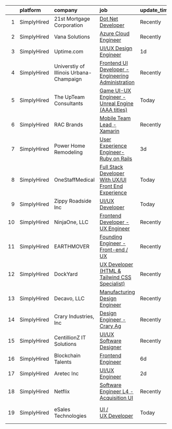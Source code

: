 

|    | platform    | company                                 | job                                                                                                                                                          | update_time   | location                  |
|---:|:------------|:----------------------------------------|:-------------------------------------------------------------------------------------------------------------------------------------------------------------|:--------------|:--------------------------|
|  1 | SimplyHired | 21st Mortgage Corporation               | [Dot Net Developer](https://www.simplyhired.com/job/EGRQAiY53TICJxtUHsDSlq-KP4RKqfRCNocZFTvPJXMjLVDjyUcOEQ?q=ux+engineer)                                    | Recently      | Knoxville, TN             |
|  2 | SimplyHired | Vana Solutions                          | [Azure Cloud Engineer](https://www.simplyhired.com/job/RjbpACLah3Jv91SWb57TD8ZyFQVnmT0zrKNLp6bS-GIjEsKaeeSK1Q?q=ux+engineer)                                 | Recently      | Columbia, SC              |
|  3 | SimplyHired | Uptime.com                              | [UI/UX Design Engineer](https://www.simplyhired.com/job/PI3WA_fwkyy_psP-NQ_HBieoaFTLfJKmFXtZNdFQFWXgvEk-0WGr6A?q=ux+engineer)                                | 1d            | Remote                    |
|  4 | SimplyHired | Universtiy of Illinois Urbana-Champaign | [Frontend UI Developer - Engineering Administration](https://www.simplyhired.com/job/6deKZdq_GnNJP2cZrP9xYF4WpaPzptwL3n1j-qRquuVfDpqAEFgkag?q=ux+engineer)   | Recently      | Urbana, IL                |
|  5 | SimplyHired | The UpTeam Consultants                  | [Game UI-UX Engineer - Unreal Engine (AAA titles)](https://www.simplyhired.com/job/Fqtn0n24Dm2QcdHrKMIRMVvpQWKG8xCkrGSdGB0eHxvjICnfYq2BRA?q=ux+engineer)     | Today         | Austin, TX +4 locations   |
|  6 | SimplyHired | RAC Brands                              | [Mobile Team Lead - Xamarin](https://www.simplyhired.com/job/gNGKDRWKt_ymvOm6DQFfUse3FPPKms7TEOda8MGPTmIYs_2q1gIgWg?q=ux+engineer)                           | Recently      | Draper, UT                |
|  7 | SimplyHired | Power Home Remodeling                   | [User Experience Engineer- Ruby on Rails](https://www.simplyhired.com/job/LKK56PsNPSCXlwdExqGKerwerud5UzHN0hvXqnXRu30Sd0EoKWnhXw?q=ux+engineer)              | 3d            | Browns Mills, NJ          |
|  8 | SimplyHired | OneStaffMedical                         | [Full Stack Developer With UX/UI Front End Experience](https://www.simplyhired.com/job/uQmSGhFX6eAOxBFxd_4Ru3oJ5_7E_uV7tTPhy0Y2qz0_4oRdtXtcSw?q=ux+engineer) | Today         | Omaha, NE                 |
|  9 | SimplyHired | Zippy Roadside Inc                      | [UI/UX Developer](https://www.simplyhired.com/job/wTZ74aNou-4LML7ou6KX2DfsFlOWwsJdbgNJXn3luYugB7uyYvpxVQ?q=ux+engineer)                                      | Today         | Remote                    |
| 10 | SimplyHired | NinjaOne, LLC                           | [Frontend Developer - UX Engineer](https://www.simplyhired.com/job/XUzBqOZRy8LUDvvt7DXCHTnzdyJ0l1fS7azcj_4VlKQarC_EJH9q-w?q=ux+engineer)                     | Recently      | Austin, TX                |
| 11 | SimplyHired | EARTHMOVER                              | [Founding Engineer - Front-end / UX](https://www.simplyhired.com/job/sibg0txBTR4aGm5QwEGyLFMU1T9Icu5xb7cadmmFuIn0kAky7UuW9Q?q=ux+engineer)                   | Recently      | Remote                    |
| 12 | SimplyHired | DockYard                                | [UX Developer (HTML & Tailwind CSS Specialist)](https://www.simplyhired.com/job/baJujYifSoa76nERokBmz08NlUL-OxE8T2XGPyfqsLMCRvX1-oNdBQ?q=ux+engineer)        | Recently      | Remote                    |
| 13 | SimplyHired | Decavo, LLC                             | [Manufacturing Design Engineer](https://www.simplyhired.com/job/n7IV0epdKyevj1UWmhsg-Fu43KfjeoY64bU56E8guHVsNp4xhYBV-Q?q=ux+engineer)                        | Recently      | Hood River, OR            |
| 14 | SimplyHired | Crary Industries, Inc                   | [Design Engineer - Crary Ag](https://www.simplyhired.com/job/4o7z9hCOJ499GEthKN3Z5v4Q2l0HtM0jtABW-CMIYPHKyQP866ln8g?q=ux+engineer)                           | Recently      | West Fargo, ND            |
| 15 | SimplyHired | CentillionZ IT Solutions                | [UI/UX Software Designer](https://www.simplyhired.com/job/dCmOqPUwxHBS7XmxCX6CCoVvrelGjR1PPbkeUMj0LFMxHNjYPTLiOQ?q=ux+engineer)                              | Recently      | Princeton, NJ +1 location |
| 16 | SimplyHired | Blockchain Talents                      | [Frontend Engineer](https://www.simplyhired.com/job/pPcRoTDRbeF0IgA_xjVBJEZtN_a7r8Iy0yZzc-pl1jjiovElJqvhhA?q=ux+engineer)                                    | 6d            | Remote                    |
| 17 | SimplyHired | Aretec Inc                              | [UI/UX Engineer](https://www.simplyhired.com/job/5C1rVXKZ3gdbxxUAaI2nKM8UfUdCC95gQPlvMRsoaeitsuuYp4bRdg?q=ux+engineer)                                       | 2d            | Remote                    |
| 18 | SimplyHired | Netflix                                 | [Software Engineer L4 - Acquisition UI](https://www.simplyhired.com/job/MewjA4tIM3AQZ5UEsNQMeDsA1D9LOnO54B8m8m2-ZUhXvcUr0JYaBA?q=ux+engineer)                | Recently      | Remote                    |
| 19 | SimplyHired | eSales Technologies                     | [UI / UX Developer](https://www.simplyhired.com/job/oTdfd2OrDcZNtrhy5On7qXHatmUQsVtgUCgeU3GsjxQkeimHQqUv2g?q=ux+engineer)                                    | Today         | West Babylon, NY          |